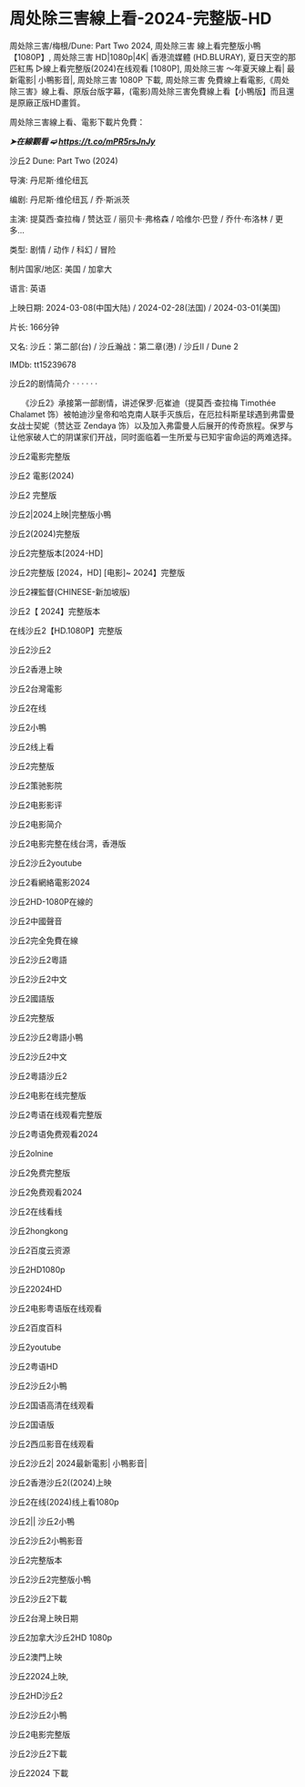 <h1>周处除三害線上看-2024-完整版-HD</h1>

周处除三害/梅根/Dune: Part Two 2024, 周处除三害 線上看完整版小鴨【1080P】, 周处除三害 HD|1080p|4K| 香港流媒體 (HD.BLURAY), 夏日天空的那匹紅馬 ▷線上看完整版(2024)在线观看 [1080P], 周处除三害 ～年夏天線上看| 最新電影| 小鴨影音|, 周处除三害 1080P 下載, 周处除三害 免費線上看電影,《周处除三害》線上看、原版台版字幕，(電影)周处除三害免費線上看【小鴨版】而且還是原廠正版HD畫質。

周处除三害線上看、電影下載片免費：

<p><b><I>➤在線觀看 ➫️ <a href="https://t.co/mPR5rsJnJy" rel="noopener">https://t.co/mPR5rsJnJy</a></I></b></p>

沙丘2 Dune: Part Two (2024)

导演: 丹尼斯·维伦纽瓦

编剧: 丹尼斯·维伦纽瓦 / 乔·斯派茨

主演: 提莫西·查拉梅 / 赞达亚 / 丽贝卡·弗格森 / 哈维尔·巴登 / 乔什·布洛林 / 更多...

类型: 剧情 / 动作 / 科幻 / 冒险

制片国家/地区: 美国 / 加拿大

语言: 英语

上映日期: 2024-03-08(中国大陆) / 2024-02-28(法国) / 2024-03-01(美国)

片长: 166分钟

又名: 沙丘：第二部(台) / 沙丘瀚战：第二章(港) / 沙丘II / Dune 2

IMDb: tt15239678

沙丘2的剧情简介 · · · · · ·

　　《沙丘2》承接第一部剧情，讲述保罗·厄崔迪（提莫西·查拉梅 Timothée Chalamet 饰）被帕迪沙皇帝和哈克南人联手灭族后，在厄拉科斯星球遇到弗雷曼女战士契妮（赞达亚 Zendaya 饰）以及加入弗雷曼人后展开的传奇旅程。保罗与让他家破人亡的阴谋家们开战，同时面临着一生所爱与已知宇宙命运的两难选择。

沙丘2電影完整版

沙丘2 電影(2024)

沙丘2 完整版

沙丘2|2024上映|完整版小鴨

沙丘2(2024)完整版

沙丘2完整版本[2024-HD]

沙丘2完整版 [2024，HD] [电影]~ 2024】完整版

沙丘2裸監督(CHINESE-新加坡版)

沙丘2【 2024】完整版本

在线沙丘2【HD.1080P】完整版

沙丘2沙丘2

沙丘2香港上映

沙丘2台灣電影

沙丘2在线

沙丘2小鴨

沙丘2线上看

沙丘2完整版

沙丘2策驰影院

沙丘2电影影评

沙丘2电影简介

沙丘2电影完整在线台湾，香港版

沙丘2沙丘2youtube

沙丘2看網絡電影2024

沙丘2HD-1080P在線的

沙丘2中國聲音

沙丘2完全免費在線

沙丘2沙丘2粵語

沙丘2沙丘2中文

沙丘2國語版

沙丘2完整版

沙丘2沙丘2粵語小鴨

沙丘2沙丘2中文

沙丘2粵語沙丘2

沙丘2电影在线完整版

沙丘2粤语在线观看完整版

沙丘2粤语免费观看2024

沙丘2olnine

沙丘2免费完整版

沙丘2免费观看2024

沙丘2在线看线

沙丘2hongkong

沙丘2百度云资源

沙丘2HD1080p

沙丘22024HD

沙丘2电影粤语版在线观看

沙丘2百度百科

沙丘2youtube

沙丘2粤语HD

沙丘2沙丘2小鴨

沙丘2国语高清在线观看

沙丘2国语版

沙丘2西瓜影音在线观看

沙丘2沙丘2| 2024最新電影| 小鴨影音|

沙丘2香港沙丘2((2024)上映

沙丘2在线(2024)线上看1080p

沙丘2|| 沙丘2小鴨

沙丘2沙丘2小鴨影音

沙丘2完整版本

沙丘2沙丘2完整版小鴨

沙丘2沙丘2下載

沙丘2台灣上映日期

沙丘2加拿大沙丘2HD 1080p

沙丘2澳門上映

沙丘22024上映,

沙丘2HD沙丘2

沙丘2沙丘2小鴨

沙丘2电影完整版

沙丘2沙丘2下載

沙丘22024 下載 
